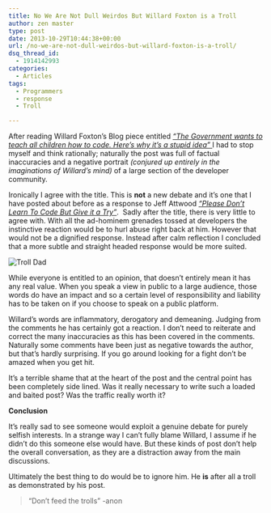 ```yaml
---
title: No We Are Not Dull Weirdos But Willard Foxton is a Troll
author: zen master
type: post
date: 2013-10-29T10:44:38+00:00
url: /no-we-are-not-dull-weirdos-but-willard-foxton-is-a-troll/
dsq_thread_id:
  - 1914142993
categories:
  - Articles
tags:
  - Programmers
  - response
  - Troll

---
```

After reading Willard Foxton’s Blog piece entitled <a href="http://blogs.telegraph.co.uk/technology/willardfoxton2/100011290/the-government-wants-to-teach-all-children-how-to-code-heres-why-its-a-stupid-idea/" target="_blank"><i>“The Government wants to teach all children how to code. Here&#8217;s why it&#8217;s a stupid idea” </i></a>I had to stop myself and think rationally; naturally the post was full of factual inaccuracies and a negative portrait _(conjured up entirely in the imaginations of Willard’s mind)_ of a large section of the developer community.

Ironically I agree with the title. This is **not** a new debate and it’s one that I have posted about before as a response to Jeff Attwood <a href="http://www.codingninja.co.uk/please-dont-learn-to-code-but-give-it-a-try/" target="_blank"><em>“Please Don&#8217;t Learn To Code But Give it a Try”</em></a>.  Sadly after the title, there is very little to agree with. With all the ad-hominem grenades tossed at developers the instinctive reaction would be to hurl abuse right back at him. However that would not be a dignified response. Instead after calm reflection I concluded that a more subtle and straight headed response would be more suited.

![Troll Dad](http://i.imgur.com/hNSOVkJ.jpg)

While everyone is entitled to an opinion, that doesn&#8217;t entirely mean it has any real value. When you speak a view in public to a large audience, those words do have an impact and so a certain level of responsibility and liability has to be taken on if you choose to speak on a public platform.

Willard’s words are inflammatory, derogatory and demeaning. Judging from the comments he has certainly got a reaction. I don’t need to reiterate and correct the many inaccuracies as this has been covered in the comments. Naturally some comments have been just as negative towards the author, but that’s hardly surprising. If you go around looking for a fight don’t be amazed when you get hit.

It’s a terrible shame that at the heart of the post and the central point has been completely side lined. Was it really necessary to write such a loaded and baited post? Was the traffic really worth it?

**Conclusion**

It’s really sad to see someone would exploit a genuine debate for purely selfish interests. In a strange way I can’t fully blame Willard, I assume if he didn&#8217;t do this someone else would have. But these kinds of post don’t help the overall conversation, as they are a distraction away from the main discussions.

Ultimately the best thing to do would be to ignore him. He **is** after all a troll as demonstrated by his post.

> “Don’t feed the trolls” -anon
